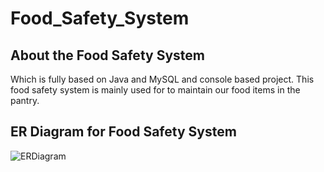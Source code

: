 # Food_Safety_System

## About the Food Safety System
Which is fully based on Java and MySQL and console based project. This food safety system is mainly used for to maintain
our food items in the pantry.

## ER Diagram for Food Safety System
![ERDiagram](doc/erdiagram.jpg)
